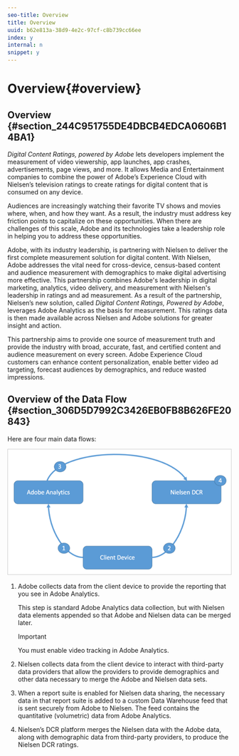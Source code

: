 ```yaml
---
seo-title: Overview
title: Overview
uuid: b62e813a-38d9-4e2c-97cf-c8b739cc66ee
index: y
internal: n
snippet: y
---
```


# Overview{#overview}

## Overview {#section_244C951755DE4DBCB4EDCA0606B14BA1}

*Digital Content Ratings, powered by Adobe* lets developers implement the measurement of video viewership, app launches, app crashes, advertisements, page views, and more. It allows Media and Entertainment companies to combine the power of Adobe’s Experience Cloud with Nielsen’s television ratings to create ratings for digital content that is consumed on any device.

Audiences are increasingly watching their favorite TV shows and movies where, when, and how they want. As a result, the industry must address key friction points to capitalize on these opportunities. When there are challenges of this scale, Adobe and its technologies take a leadership role in helping you to address these opportunities.

Adobe, with its industry leadership, is partnering with Nielsen to deliver the first complete measurement solution for digital content. With Nielsen, Adobe addresses the vital need for cross-device, census-based content and audience measurement with demographics to make digital advertising more effective. This partnership combines Adobe's leadership in digital marketing, analytics, video delivery, and measurement with Nielsen's leadership in ratings and ad measurement. As a result of the partnership, Nielsen’s new solution, called *Digital Content Ratings, Powered by Adobe*, leverages Adobe Analytics as the basis for measurement. This ratings data is then made available across Nielsen and Adobe solutions for greater insight and action.

This partnership aims to provide one source of measurement truth and provide the industry with broad, accurate, fast, and certified content and audience measurement on every screen. Adobe Experience Cloud customers can enhance content personalization, enable better video ad targeting, forecast audiences by demographics, and reduce wasted impressions.

## Overview of the Data Flow {#section_306D5D7992C3426EB0FB8B626FE20843}

Here are four main data flows:

![](assets/flow.png)

1. Adobe collects data from the client device to provide the reporting that you see in Adobe Analytics.

   This step is standard Adobe Analytics data collection, but with Nielsen data elements appended so that Adobe and Nielsen data can be merged later.

   >[!IMPORTANT]
   >
   >You must enable video tracking in Adobe Analytics.

1. Nielsen collects data from the client device to interact with third-party data providers that allow the providers to provide demographics and other data necessary to merge the Adobe and Nielsen data sets. 
1. When a report suite is enabled for Nielsen data sharing, the necessary data in that report suite is added to a custom Data Warehouse feed that is sent securely from Adobe to Nielsen. The feed contains the quantitative (volumetric) data from Adobe Analytics. 
1. Nielsen’s DCR platform merges the Nielsen data with the Adobe data, along with demographic data from third-party providers, to produce the Nielsen DCR ratings.

